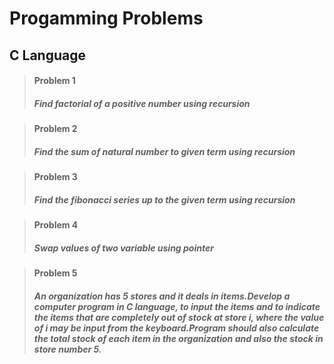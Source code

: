 # Progamming Problems
## **C Language**

>#### **Problem 1** 
>##### Find  factorial of a positive number using recursion

>#### **Problem 2** 
>##### Find  the sum of natural number to given term using recursion

>#### **Problem 3** 
>##### Find  the fibonacci series up to the given term using recursion

>#### **Problem 4** 
>##### Swap values of two variable using pointer

>#### **Problem 5** 
>##### An organization has 5 stores and it deals in items.Develop a computer program in C language, to input the items and to indicate the items that are completely out of stock at store i, where the value of i may be input from the keyboard.Program should also calculate the total stock of each item in the organization and also the stock in store number 5.